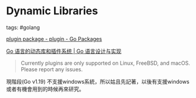 # Dynamic Libraries

tags: #golang

[plugin package - plugin - Go Packages](https://pkg.go.dev/plugin)

[Go 语言的动态库和插件系统 | Go 语言设计与实现](https://draveness.me/golang/docs/part4-advanced/ch08-metaprogramming/golang-plugin/)

> Currently plugins are only supported on Linux, FreeBSD, and macOS. Please report any issues.

現階段(Go v1.19) 不支援windows系統，所以姑且先記著，以後有支援windows或者有機會用到的時候再來研究。
